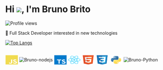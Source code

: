 
<h1 align="left">Hi <img src="https://raw.githubusercontent.com/kaueMarques/kaueMarques/master/hi.gif" height="30px">, I'm Bruno Brito</h1>
<p align="left"> <img src="https://komarev.com/ghpvc/?username=BrunoLBrito&color=yellow" alt="Profile views" /> </p>

🔭 Full Stack Developer interested in new technologies

[![Top Langs](https://github-readme-stats.vercel.app/api/top-langs/?username=BrunoLBrito&layout=compact&theme=dracula)](https://github.com/anuraghazra/github-readme-stats)

<div style="display: inline_block"><br>
  <img align="center" alt="Bruno-Js" height="30" width="40" src="https://raw.githubusercontent.com/devicons/devicon/master/icons/javascript/javascript-plain.svg">
  <img align="center" alt="Bruno-nodejs" height="30" width="40" src="https://cdn.jsdelivr.net/gh/devicons/devicon/icons/nodejs/nodejs-original.svg">
  <img align="center" alt="Bruno-Ts" height="30" width="40" src="https://raw.githubusercontent.com/devicons/devicon/master/icons/typescript/typescript-plain.svg">
  <img align="center" alt="Bruno-React" height="30" width="40" src="https://raw.githubusercontent.com/devicons/devicon/master/icons/react/react-original.svg">
  <img align="center" alt="Bruno-HTML" height="30" width="40" src="https://raw.githubusercontent.com/devicons/devicon/master/icons/html5/html5-original.svg">
  <img align="center" alt="Bruno-CSS" height="30" width="40" src="https://raw.githubusercontent.com/devicons/devicon/master/icons/css3/css3-original.svg">
  <img align="center" alt="Bruno-Python" height="30" width="40" src="https://raw.githubusercontent.com/devicons/devicon/master/icons/python/python-original.svg">
  <img align="center" alt="Bruno-Python" height="30" width="40" src="https://cdn.jsdelivr.net/gh/devicons/devicon/icons/php/php-plain.svg">         
</div>
  
